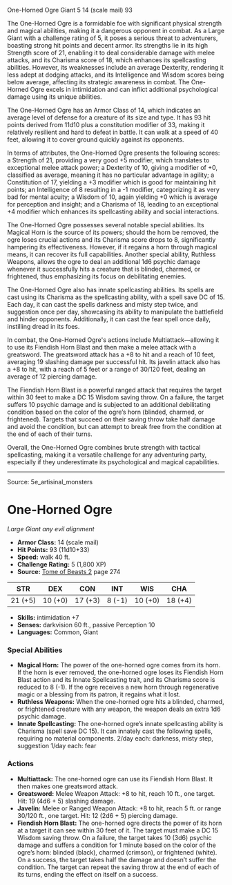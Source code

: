 <MonsterName/>One-Horned Ogre</MonsterName>
<CreatureType/>Giant</CreatureType>
<CR/>5</CR>
<AC/>14 (scale mail)</AC>
<HP/>93</HP>
<summary>The One-Horned Ogre is a formidable foe with significant physical strength and magical abilities, making it a dangerous opponent in combat. As a Large Giant with a challenge rating of 5, it poses a serious threat to adventurers, boasting strong hit points and decent armor. Its strengths lie in its high Strength score of 21, enabling it to deal considerable damage with melee attacks, and its Charisma score of 18, which enhances its spellcasting abilities. However, its weaknesses include an average Dexterity, rendering it less adept at dodging attacks, and its Intelligence and Wisdom scores being below average, affecting its strategic awareness in combat. The One-Horned Ogre excels in intimidation and can inflict additional psychological damage using its unique abilities.</summary>

<detail>

The One-Horned Ogre has an Armor Class of 14, which indicates an average level of defense for a creature of its size and type. It has 93 hit points derived from 11d10 plus a constitution modifier of 33, making it relatively resilient and hard to defeat in battle. It can walk at a speed of 40 feet, allowing it to cover ground quickly against its opponents. 

In terms of attributes, the One-Horned Ogre presents the following scores: a Strength of 21, providing a very good +5 modifier, which translates to exceptional melee attack power; a Dexterity of 10, giving a modifier of +0, classified as average, meaning it has no particular advantage in agility; a Constitution of 17, yielding a +3 modifier which is good for maintaining hit points; an Intelligence of 8 resulting in a -1 modifier, categorizing it as very bad for mental acuity; a Wisdom of 10, again yielding +0 which is average for perception and insight; and a Charisma of 18, leading to an exceptional +4 modifier which enhances its spellcasting ability and social interactions.

The One-Horned Ogre possesses several notable special abilities. Its Magical Horn is the source of its powers; should the horn be removed, the ogre loses crucial actions and its Charisma score drops to 8, significantly hampering its effectiveness. However, if it regains a horn through magical means, it can recover its full capabilities. Another special ability, Ruthless Weapons, allows the ogre to deal an additional 1d6 psychic damage whenever it successfully hits a creature that is blinded, charmed, or frightened, thus emphasizing its focus on debilitating enemies. 

The One-Horned Ogre also has innate spellcasting abilities. Its spells are cast using its Charisma as the spellcasting ability, with a spell save DC of 15. Each day, it can cast the spells darkness and misty step twice, and suggestion once per day, showcasing its ability to manipulate the battlefield and hinder opponents. Additionally, it can cast the fear spell once daily, instilling dread in its foes.

In combat, the One-Horned Ogre's actions include Multiattack—allowing it to use its Fiendish Horn Blast and then make a melee attack with a greatsword. The greatsword attack has a +8 to hit and a reach of 10 feet, averaging 19 slashing damage per successful hit. Its javelin attack also has a +8 to hit, with a reach of 5 feet or a range of 30/120 feet, dealing an average of 12 piercing damage.

The Fiendish Horn Blast is a powerful ranged attack that requires the target within 30 feet to make a DC 15 Wisdom saving throw. On a failure, the target suffers 10 psychic damage and is subjected to an additional debilitating condition based on the color of the ogre’s horn (blinded, charmed, or frightened). Targets that succeed on their saving throw take half damage and avoid the condition, but can attempt to break free from the condition at the end of each of their turns. 

Overall, the One-Horned Ogre combines brute strength with tactical spellcasting, making it a versatile challenge for any adventuring party, especially if they underestimate its psychological and magical capabilities.</detail>



---

Source: 5e_artisinal_monsters

# One-Horned Ogre

*Large* *Giant* *any evil alignment*

- **Armor Class:** 14 (scale mail)
- **Hit Points:** 93 (11d10+33)
- **Speed:** walk 40 ft.
- **Challenge Rating:** 5 (1,800 XP)
- **Source:** [Tome of Beasts 2](https://koboldpress.com/kpstore/product/tome-of-beasts-2-for-5th-edition) page 274

| STR | DEX | CON | INT | WIS | CHA |
| --- | --- | --- | --- | --- | --- |
| 21 (+5) | 10 (+0) | 17 (+3) | 8 (-1) | 10 (+0) | 18 (+4) |

- **Skills:** intimidation +7
- **Senses:** darkvision 60 ft., passive Perception 10
- **Languages:** Common, Giant

### Special Abilities

- **Magical Horn:** The power of the one-horned ogre comes from its horn. If the horn is ever removed, the one-horned ogre loses its Fiendish Horn Blast action and its Innate Spellcasting trait, and its Charisma score is reduced to 8 (-1). If the ogre receives a new horn through regenerative magic or a blessing from its patron, it regains what it lost.
- **Ruthless Weapons:** When the one-horned ogre hits a blinded, charmed, or frightened creature with any weapon, the weapon deals an extra 1d6 psychic damage.
- **Innate Spellcasting:** The one-horned ogre’s innate spellcasting ability is Charisma (spell save DC 15). It can innately cast the following spells, requiring no material components.
2/day each: darkness, misty step, suggestion
1/day each: fear

### Actions

- **Multiattack:** The one-horned ogre can use its Fiendish Horn Blast. It then makes one greatsword attack.
- **Greatsword:** Melee Weapon Attack: +8 to hit, reach 10 ft., one target. Hit: 19 (4d6 + 5) slashing damage.
- **Javelin:** Melee or Ranged Weapon Attack: +8 to hit, reach 5 ft. or range 30/120 ft., one target. Hit: 12 (2d6 + 5) piercing damage.
- **Fiendish Horn Blast:** The one-horned ogre directs the power of its horn at a target it can see within 30 feet of it. The target must make a DC 15 Wisdom saving throw. On a failure, the target takes 10 (3d6) psychic damage and suffers a condition for 1 minute based on the color of the ogre’s horn: blinded (black), charmed (crimson), or frightened (white). On a success, the target takes half the damage and doesn’t suffer the condition. The target can repeat the saving throw at the end of each of its turns, ending the effect on itself on a success.




